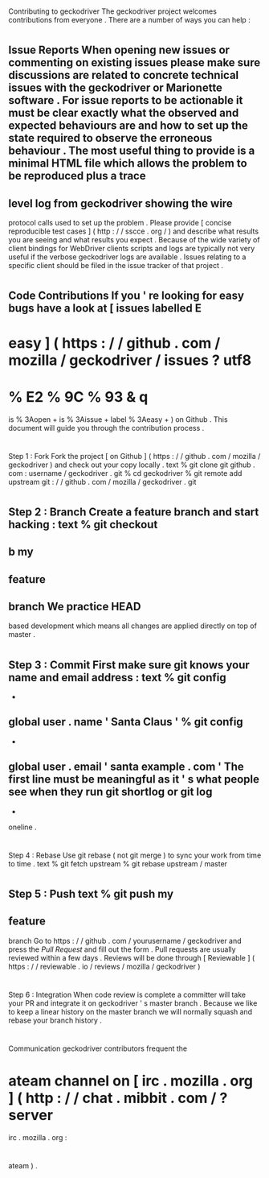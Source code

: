 #
Contributing
to
geckodriver
The
geckodriver
project
welcomes
contributions
from
everyone
.
There
are
a
number
of
ways
you
can
help
:
#
#
Issue
Reports
When
opening
new
issues
or
commenting
on
existing
issues
please
make
sure
discussions
are
related
to
concrete
technical
issues
with
the
geckodriver
or
Marionette
software
.
For
issue
reports
to
be
actionable
it
must
be
clear
exactly
what
the
observed
and
expected
behaviours
are
and
how
to
set
up
the
state
required
to
observe
the
erroneous
behaviour
.
The
most
useful
thing
to
provide
is
a
minimal
HTML
file
which
allows
the
problem
to
be
reproduced
plus
a
trace
-
level
log
from
geckodriver
showing
the
wire
-
protocol
calls
used
to
set
up
the
problem
.
Please
provide
[
concise
reproducible
test
cases
]
(
http
:
/
/
sscce
.
org
/
)
and
describe
what
results
you
are
seeing
and
what
results
you
expect
.
Because
of
the
wide
variety
of
client
bindings
for
WebDriver
clients
scripts
and
logs
are
typically
not
very
useful
if
the
verbose
geckodriver
logs
are
available
.
Issues
relating
to
a
specific
client
should
be
filed
in
the
issue
tracker
of
that
project
.
#
#
Code
Contributions
If
you
'
re
looking
for
easy
bugs
have
a
look
at
[
issues
labelled
E
-
easy
]
(
https
:
/
/
github
.
com
/
mozilla
/
geckodriver
/
issues
?
utf8
=
%
E2
%
9C
%
93
&
q
=
is
%
3Aopen
+
is
%
3Aissue
+
label
%
3Aeasy
+
)
on
Github
.
This
document
will
guide
you
through
the
contribution
process
.
#
#
#
Step
1
:
Fork
Fork
the
project
[
on
Github
]
(
https
:
/
/
github
.
com
/
mozilla
/
geckodriver
)
and
check
out
your
copy
locally
.
text
%
git
clone
git
github
.
com
:
username
/
geckodriver
.
git
%
cd
geckodriver
%
git
remote
add
upstream
git
:
/
/
github
.
com
/
mozilla
/
geckodriver
.
git
#
#
#
Step
2
:
Branch
Create
a
feature
branch
and
start
hacking
:
text
%
git
checkout
-
b
my
-
feature
-
branch
We
practice
HEAD
-
based
development
which
means
all
changes
are
applied
directly
on
top
of
master
.
#
#
#
Step
3
:
Commit
First
make
sure
git
knows
your
name
and
email
address
:
text
%
git
config
-
-
global
user
.
name
'
Santa
Claus
'
%
git
config
-
-
global
user
.
email
'
santa
example
.
com
'
The
first
line
must
be
meaningful
as
it
'
s
what
people
see
when
they
run
git
shortlog
or
git
log
-
-
oneline
.
#
#
#
Step
4
:
Rebase
Use
git
rebase
(
not
git
merge
)
to
sync
your
work
from
time
to
time
.
text
%
git
fetch
upstream
%
git
rebase
upstream
/
master
#
#
#
Step
5
:
Push
text
%
git
push
my
-
feature
-
branch
Go
to
https
:
/
/
github
.
com
/
yourusername
/
geckodriver
and
press
the
_Pull
Request_
and
fill
out
the
form
.
Pull
requests
are
usually
reviewed
within
a
few
days
.
Reviews
will
be
done
through
[
Reviewable
]
(
https
:
/
/
reviewable
.
io
/
reviews
/
mozilla
/
geckodriver
)
#
#
#
Step
6
:
Integration
When
code
review
is
complete
a
committer
will
take
your
PR
and
integrate
it
on
geckodriver
'
s
master
branch
.
Because
we
like
to
keep
a
linear
history
on
the
master
branch
we
will
normally
squash
and
rebase
your
branch
history
.
#
#
Communication
geckodriver
contributors
frequent
the
#
ateam
channel
on
[
irc
.
mozilla
.
org
]
(
http
:
/
/
chat
.
mibbit
.
com
/
?
server
=
irc
.
mozilla
.
org
:
#
ateam
)
.
